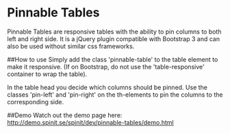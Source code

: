 Pinnable Tables
===============

Pinnable Tables are responsive tables with the ability to pin columns to both left and right side. It is a jQuery plugin compatible with Bootstrap 3 and can also be used without similar css frameworks.

##How to use
Simply add the class 'pinnable-table' to the table element to make it responsive. (If on Bootstrap, do not use the 'table-responsive' container to wrap the table).

In the table head you decide which columns should be pinned. Use the classes 'pin-left' and 'pin-right' on the th-elements to pin the columns to the corresponding side.

##Demo
Watch out the demo page here:
http://demo.spinit.se/spinit/dev/pinnable-tables/demo.html

